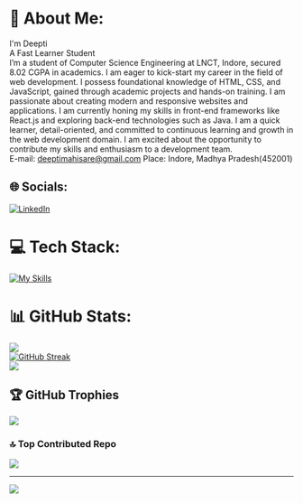 # 💫 About Me:
I'm Deepti<br>A Fast Learner Student<br>I’m a student of Computer Science Engineering at LNCT, Indore, secured 8.02 CGPA in academics. I am eager to kick-start my career in the field of web development. I possess foundational knowledge of HTML, CSS, and JavaScript, gained through academic projects and hands-on training. I am passionate about creating modern and responsive websites and applications. I am currently honing my skills in front-end frameworks like React.js and exploring back-end technologies such as Java. I am a quick learner, detail-oriented, and committed to continuous learning and growth in the web development domain. I am excited about the opportunity to contribute my skills and enthusiasm to a development team.<br>E-mail: deeptimahisare@gmail.com Place: Indore, Madhya Pradesh(452001)


## 🌐 Socials:
[![LinkedIn](https://img.shields.io/badge/LinkedIn-%230077B5.svg?logo=linkedin&logoColor=white)](https://linkedin.com/in/https://www.linkedin.com/in/deepti-mahisare) 

# 💻 Tech Stack:
[![My Skills](https://skillicons.dev/icons?i=css,html,java,react,spring,tailwind,mysql,postman,hibernate,vscode,vite,&perline=20)](https://skillicons.dev)
# 📊 GitHub Stats:
![](https://github-readme-stats.vercel.app/api?username=deeptimahisare1206&theme=neon&hide_border=false&card_width=500&card_height=400&include_all_commits=true&count_private=true)<br/>
[![GitHub Streak](https://github-readme-streak-stats.herokuapp.com?user=deeptimahisare1206&theme=highcontrast&hide_border=true&card_width=500&card_height=200)](https://git.io/streak-stats)<br/>
![](https://github-readme-stats.vercel.app/api/top-langs/?username=deeptimahisare1206&theme=neon&card_width=500&card_height=400&hide_border=false&include_all_commits=true&count_private=true&layout=compact)

## 🏆 GitHub Trophies
![](https://github-profile-trophy.vercel.app/?username=deeptimahisare1206&theme=darkhub&column=4&margin-w=15&margin-h=15&no-frame=false&no-bg=false&margin-w=4)

### 🔝 Top Contributed Repo
![](https://github-contributor-stats.vercel.app/api?username=deeptimahisare1206&card_width=600&limit=5&theme=neon&combine_all_yearly_contributions=true)

---
[![](https://visitcount.itsvg.in/api?id=deeptimahisare1206&icon=7&color=6)](https://visitcount.itsvg.in)

<!-- Proudly created with GPRM ( https://gprm.itsvg.in ) -->
